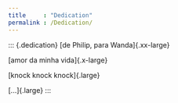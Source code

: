 ```yaml
---
title     : "Dedication"
permalink : /Dedication/
---
```


::: {.dedication}
[de Philip, para Wanda]{.xx-large}

[amor da minha vida]{.x-large}

[knock knock knock]{.large}

[...]{.large}
:::

